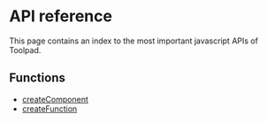 # API reference

<p class="description">This page contains an index to the most important javascript APIs of Toolpad.</p>

## Functions

- [createComponent](/toolpad/reference/api/create-component/)
- [createFunction](/toolpad/reference/api/create-function/)
